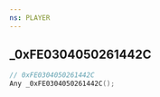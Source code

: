 ```yaml
---
ns: PLAYER
---
```

## _0xFE0304050261442C

```c
// 0xFE0304050261442C
Any _0xFE0304050261442C();
```


